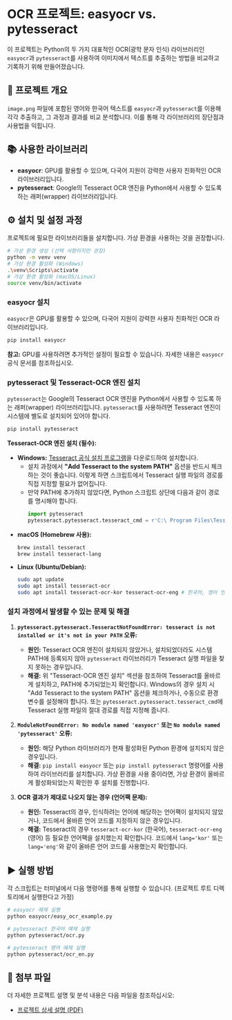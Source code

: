 # OCR 프로젝트: easyocr vs. pytesseract

이 프로젝트는 Python의 두 가지 대표적인 OCR(광학 문자 인식) 라이브러리인 `easyocr`과 `pytesseract`를 사용하여 이미지에서 텍스트를 추출하는 방법을 비교하고 기록하기 위해 만들어졌습니다.

## 📖 프로젝트 개요

`image.png` 파일에 포함된 영어와 한국어 텍스트를 `easyocr`과 `pytesseract`를 이용해 각각 추출하고, 그 과정과 결과를 비교 분석합니다. 이를 통해 각 라이브러리의 장단점과 사용법을 익힙니다.

## 📚 사용한 라이브러리

-  **easyocr**: GPU를 활용할 수 있으며, 다국어 지원이 강력한 사용자 친화적인 OCR 라이브러리입니다.
-  **pytesseract**: Google의 Tesseract OCR 엔진을 Python에서 사용할 수 있도록 하는 래퍼(wrapper) 라이브러리입니다.

## ⚙️ 설치 및 설정 과정

프로젝트에 필요한 라이브러리들을 설치합니다. 가상 환경을 사용하는 것을 권장합니다.

```bash
# 가상 환경 생성 (선택 사항이지만 권장)
python -m venv venv
# 가상 환경 활성화 (Windows)
.\venv\Scripts\activate
# 가상 환경 활성화 (macOS/Linux)
source venv/bin/activate
```

### easyocr 설치

`easyocr`은 GPU를 활용할 수 있으며, 다국어 지원이 강력한 사용자 친화적인 OCR 라이브러리입니다.

```bash
pip install easyocr
```
**참고:** GPU를 사용하려면 추가적인 설정이 필요할 수 있습니다. 자세한 내용은 `easyocr` 공식 문서를 참조하십시오.

### pytesseract 및 Tesseract-OCR 엔진 설치

`pytesseract`는 Google의 Tesseract OCR 엔진을 Python에서 사용할 수 있도록 하는 래퍼(wrapper) 라이브러리입니다. `pytesseract`를 사용하려면 Tesseract 엔진이 시스템에 별도로 설치되어 있어야 합니다.

```bash
pip install pytesseract
```

**Tesseract-OCR 엔진 설치 (필수):**

-  **Windows:** [Tesseract 공식 설치 프로그램](https://github.com/UB-Mannheim/tesseract/wiki)을 다운로드하여 설치합니다.
   -  설치 과정에서 **"Add Tesseract to the system PATH"** 옵션을 반드시 체크하는 것이 좋습니다. 이렇게 하면 스크립트에서 Tesseract 실행 파일의 경로를 직접 지정할 필요가 없어집니다.
   -  만약 PATH에 추가하지 않았다면, Python 스크립트 상단에 다음과 같이 경로를 명시해야 합니다.
      ```python
      import pytesseract
      pytesseract.pytesseract.tesseract_cmd = r'C:\ Program Files\Tesseract-OCR\tesseract.exe'
      ```
-  **macOS (Homebrew 사용):**
   ```bash
   brew install tesseract
   brew install tesseract-lang
   ```
-  **Linux (Ubuntu/Debian):**
   ```bash
   sudo apt update
   sudo apt install tesseract-ocr
   sudo apt install tesseract-ocr-kor tesseract-ocr-eng # 한국어, 영어 언어팩 설치
   ```


### 설치 과정에서 발생할 수 있는 문제 및 해결

1. **`pytesseract.pytesseract.TesseractNotFoundError: tesseract is not installed or it's not in your PATH` 오류:**

   -  **원인:** Tesseract OCR 엔진이 설치되지 않았거나, 설치되었더라도 시스템 PATH에 등록되지 않아 `pytesseract` 라이브러리가 Tesseract 실행 파일을 찾지 못하는 경우입니다.
   -  **해결:** 위 "Tesseract-OCR 엔진 설치" 섹션을 참조하여 Tesseract를 올바르게 설치하고, PATH에 추가되었는지 확인합니다. Windows의 경우 설치 시 "Add Tesseract to the system PATH" 옵션을 체크하거나, 수동으로 환경 변수를 설정해야 합니다. 또는 `pytesseract.pytesseract.tesseract_cmd`에 Tesseract 실행 파일의 절대 경로를 직접 지정해 줍니다.

2. **`ModuleNotFoundError: No module named 'easyocr'` 또는 `No module named 'pytesseract'` 오류:**

   -  **원인:** 해당 Python 라이브러리가 현재 활성화된 Python 환경에 설치되지 않은 경우입니다.
   -  **해결:** `pip install easyocr` 또는 `pip install pytesseract` 명령어를 사용하여 라이브러리를 설치합니다. 가상 환경을 사용 중이라면, 가상 환경이 올바르게 활성화되었는지 확인한 후 설치를 진행합니다.

3. **OCR 결과가 제대로 나오지 않는 경우 (언어팩 문제):**
   -  **원인:** Tesseract의 경우, 인식하려는 언어에 해당하는 언어팩이 설치되지 않았거나, 코드에서 올바른 언어 코드를 지정하지 않은 경우입니다.
   -  **해결:** Tesseract의 경우 `tesseract-ocr-kor` (한국어), `tesseract-ocr-eng` (영어) 등 필요한 언어팩을 설치했는지 확인합니다. 코드에서 `lang='kor'` 또는 `lang='eng'`와 같이 올바른 언어 코드를 사용했는지 확인합니다.

## ▶️ 실행 방법

각 스크립트는 터미널에서 다음 명령어를 통해 실행할 수 있습니다. (프로젝트 루트 디렉토리에서 실행한다고 가정)

```bash
# easyocr 예제 실행
python easyocr/easy_ocr_example.py

# pytesseract 한국어 예제 실행
python pytesseract/ocr.py

# pytesseract 영어 예제 실행
python pytesseract/ocr_en.py
```


## 📎 첨부 파일

더 자세한 프로젝트 설명 및 분석 내용은 다음 파일을 참조하십시오:

-   [프로젝트 상세 설명 (PDF)](images/1.pdf)